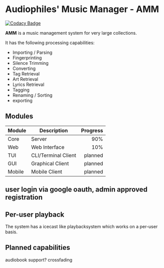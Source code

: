 # Audiophiles' Music Manager - AMM

[![Codacy Badge](https://app.codacy.com/project/badge/Grade/1c70bea27f3e440ea6ed1c2737cf926e)](https://app.codacy.com/gh/pegasusict/AMM_core/dashboard?utm_source=gh&utm_medium=referral&utm_content=&utm_campaign=Badge_grade)

__AMM__ is a music management system for very large collections.

It has the following processing capabilities:

* Importing / Parsing
* Fingerprinting
* Silence Trimming
* Converting
* Tag Retrieval
* Art Retrieval
* Lyrics Retrieval
* Tagging
* Renaming / Sorting
* exporting

## Modules

|Module |Description            |Progress |
|-------|-----------------------|--------:|
|Core   |Server                 |     90% |
|Web    |Web Interface          |     10% |
|TUI    |CLI/Terminal Client    | planned |
|GUI    |Graphical Client       | planned |
|Mobile |Mobile Client          | planned |

## user login via google oauth, admin approved registration

## Per-user playback

The system has a icecast like playbacksystem which works on a per-user basis.

## Planned capabilities

audiobook support?
crossfading
